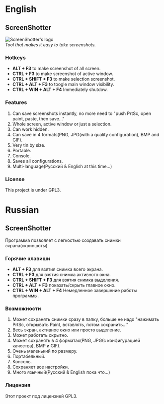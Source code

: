# English
## ScreenShotter
![ScreenShotter's logo](https://4.bp.blogspot.com/-SFQ5MdqLRZY/Vwen06qwlcI/AAAAAAAAAcY/ao2q4BQUoVgoTjMtKiYwrFazOses1XWfQ/s1600/ScreenShotter.png)<br/>
_Tool that makes it easy to take screenshots._
### Hotkeys
- **ALT + F3** to make screenshot of all screen.
- **CTRL + F3** to make screenshot of active window.
- **CTRL + SHIFT + F3** to make selection screenshot.
- **CTRL + ALT + F3** to toogle main window visibility.
- **CTRL + WIN + ALT + F4** Immediately shutdow.

### Features
1. Can save screenshots instantly, no more need to "push PrtSc, open paint, paste, then save..."
2. Whole screen, active window or just a selection.
3. Can work hidden.
4. Can save in 4 formats(PNG, JPG(with a quality configuration), BMP and GIF).
5. Very tin by size.
6. Portable.
7. Console.
8. Saves all configurations.
9. Multi-language(Русский & English at this time...)

### License
This project is under GPL3.
# Russian
## ScreenShotter
Программа позволяет с легкостью создавать снимки экрана(скриншоты)
### Горячие клавиши
- **ALT + F3** для взятия снимка всего экрана.
- **CTRL + F3** для взятия снимка активного окна.
- **CTRL + SHIFT + F3** для взятия снимка выделения.
- **CTRL + ALT + F3** показать/скрыть главное окно.
- **CTRL + WIN + ALT + F4** Немедленное завершение работы программы.

### Возможности
1. Может сохранять снимки сразу в папку, больше не надо "нажимать PrtSc, открывать Paint, вставлять, потом сохранить..."
2. Весь экран, активное окно или просто выделение.
3. Может работать скрытно.
4. Может сохранять в 4 форматах(PNG, JPG(с конфигурацией качества), BMP и GIF).
5. Очень маленький по размеру.
6. Портабельный.
7. Консоль.
8. Сохраняет все настройки.
9. Много язычный(Русский & English пока что...)

### Лицензия
Этот проект под лицензией GPL3.
